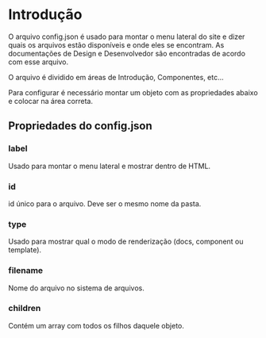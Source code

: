 # Introdução

O arquivo config.json é usado para montar o menu lateral do site e dizer quais os arquivos estão disponíveis e onde eles se encontram. As documentações de Design e Desenvolvedor são encontradas de acordo com esse arquivo.

O arquivo é dividido em áreas de Introdução, Componentes, etc...

Para configurar é necessário montar um objeto com as propriedades abaixo e colocar na área correta.

## Propriedades do config.json

### label

Usado para montar o menu lateral e mostrar dentro de HTML.

### id

id único para o arquivo. Deve ser o mesmo nome da pasta.

### type

Usado para mostrar qual o modo de renderização (docs, component ou template).

### filename

Nome do arquivo no sistema de arquivos.

### children

Contém um array com todos os filhos daquele objeto.
